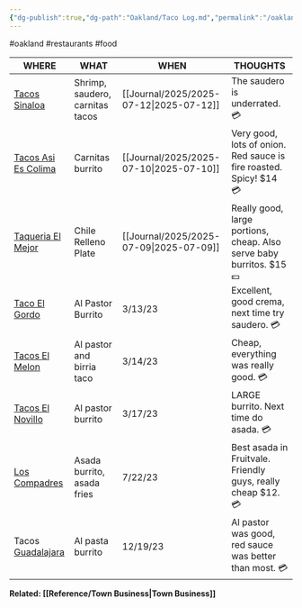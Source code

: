 ```yaml
---
{"dg-publish":true,"dg-path":"Oakland/Taco Log.md","permalink":"/oakland/taco-log/","title":"Taco Log"}
---
```


#oakland #restaurants #food 

| WHERE                                                                                                                              | WHAT                            | WHEN           | THOUGHTS                                                             |
| ---------------------------------------------------------------------------------------------------------------------------------- | ------------------------------- | -------------- | -------------------------------------------------------------------- |
| [Tacos Sinaloa](https://tacossinaloaoakland.com/)                                                                                  | Shrimp, saudero, carnitas tacos | [[Journal/2025/2025-07-12\|2025-07-12]] | The saudero is underrated. 💳                                        |
| [Tacos Asi Es Colima](https://www.yelp.com/biz/tacos-asi-es-colima-oakland-2)                                                      | Carnitas burrito                | [[Journal/2025/2025-07-10\|2025-07-10]] | Very good, lots of onion. Red sauce is fire roasted. Spicy! $14 💳   |
| [Taqueria El Mejor](https://www.yelp.com/biz/taqueria-la-mejor-oakland)                                                            | Chile Relleno Plate             | [[Journal/2025/2025-07-09\|2025-07-09]] | Really good, large portions, cheap. Also serve baby burritos. $15 💵 |
| [Taco El Gordo](https://www.yelp.com/biz/tacos-el-gordo-oakland-2)                                                                 | Al Pastor Burrito               | 3/13/23        | Excellent, good crema, next time try saudero. 💳                     |
| [Tacos El Melon](https://www.yelp.com/biz/tacos-el-melon-oakland-2)                                                                | Al pastor and birria taco       | 3/14/23        | Cheap, everything was really good. 💳                                |
| [Tacos El Novillo](https://www.yelp.com/biz/tacos-el-novillo-oakland-2)                                                            | Al pastor burrito               | 3/17/23        | LARGE burrito. Next time do asada. 💳                                |
| [Los Compadres](https://www.yelp.com/biz/los-compadres-taco-truck-oakland-2)                                                       | Asada burrito, asada fries      | 7/22/23        | Best asada in Fruitvale. Friendly guys, really cheap $12. 💳         |
| Tacos [Guadalajara](https://www.google.com/search?channel=frs&client=firefox-b-1-d&q=tacos+guadalajara#rlimm=10656403252407561765) | Al pasta burrito                | 12/19/23       | Al pastor was good, red sauce was better than most. 💳               |

**Related: [[Reference/Town Business\|Town Business]]**